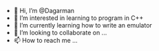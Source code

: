 - 👋 Hi, I’m @Dagarman
- 👀 I’m interested in learning to program in C++
- 🌱 I’m currently learning how to write an emulator
- 💞️ I’m looking to collaborate on ...
- 📫 How to reach me ...

<!---
Dagarman/Dagarman is a ✨ special ✨ repository because its `README.md` (this file) appears on your GitHub profile.
You can click the Preview link to take a look at your changes.
--->
